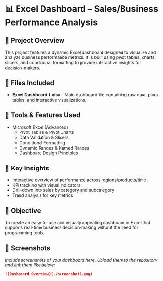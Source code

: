 # 📊 Excel Dashboard – Sales/Business Performance Analysis

## 📝 Project Overview
This project features a dynamic Excel dashboard designed to visualize and analyze business performance metrics. It is built using pivot tables, charts, slicers, and conditional formatting to provide interactive insights for decision-makers.

## 📁 Files Included
- **Excel Dashboard 1.xlsx** – Main dashboard file containing raw data, pivot tables, and interactive visualizations.

## 🔧 Tools & Features Used
- Microsoft Excel (Advanced)
  - Pivot Tables & Pivot Charts
  - Data Validation & Slicers
  - Conditional Formatting
  - Dynamic Ranges & Named Ranges
  - Dashboard Design Principles

## 📌 Key Insights
- Interactive overview of performance across regions/products/time
- KPI tracking with visual indicators
- Drill-down into sales by category and subcategory
- Trend analysis for key metrics

## 🎯 Objective
To create an easy-to-use and visually appealing dashboard in Excel that supports real-time business decision-making without the need for programming tools.

## 📸 Screenshots
*Include screenshots of your dashboard here. Upload them to the repository and link them like below:*
```markdown
![Dashboard Overview](./screenshot1.png)
